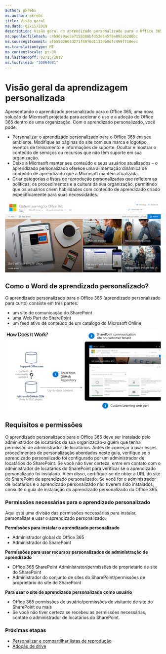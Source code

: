```yaml
---
author: pkrebs
ms.author: pkrebs
title: Visão geral
ms.date: 02/15/2019
description: Visão geral do aprendizado personalizado para o Office 365 para administradores
ms.openlocfilehash: c4b9679ae5a7158306bfd53e345f8e892ab206bc
ms.sourcegitcommit: afb5502604d271f49f6d1133db9dfc499f710eec
ms.translationtype: MT
ms.contentlocale: pt-BR
ms.lasthandoff: 02/15/2019
ms.locfileid: "30064981"
---
```

# <a name="overview-of-custom-learning"></a>Visão geral da aprendizagem personalizada
Apresentando o aprendizado personalizado para o Office 365, uma nova solução da Microsoft projetada para acelerar o uso e a adoção do Office 365 dentro de uma organização. Com o aprendizado personalizado, você pode:

- Personalizar o aprendizado personalizado para o Office 365 em seu ambiente. Modifique as páginas do site com sua marca e logotipo, eventos de treinamento e informações de suporte. Ocultar e mostrar o conteúdo de serviços ou recursos que não têm suporte em sua organização. 
- Deixe a Microsoft manter seu conteúdo e seus usuários atualizados – o aprendizado personalizado oferece uma alimentação dinâmica de conteúdo de aprendizado que a Microsoft mantém atualizada. 
- Criar categorias e listas de reprodução personalizadas que refletem as políticas, os procedimentos e a cultura da sua organização, permitindo que os usuários criem habilidades com conteúdo de aprendizado criado especificamente para suas necessidades.

![cg_introducing. png](media/cg_introducing.png)

## <a name="how-does-custom-learning-word"></a>Como o Word de aprendizado personalizado?
O aprendizado personalizado para o Office 365 (aprendizado personalizado para curto) consiste em três partes: 
- um site de comunicação do SharePoint
- uma Web Part do SharePoint
- um feed ativo de conteúdo de um catálogo do Microsoft Online

![cg_howitworks. png](media/cg_howitworks.png)

## <a name="requirements-and-permissions"></a>Requisitos e permissões
O aprendizado personalizado para o Office 365 deve ser instalado pelo administrador de locatários da sua organização-alguém que tenha permissão de administrador de locatários. Antes de começar a usar esses procedimentos de personalização abordados neste guia, verifique se o aprendizado personalizado foi configurado por um administrador de locatários do SharePoint. Se você não tiver certeza, entre em contato com o administrador de locatários do SharePoint para verificar se o aprendizado personalizado foi instalado. Além disso, certifique-se de obter a URL do site do SharePoint de aprendizado personalizado. Se você for o administrador de locatários e o aprendizado personalizado não tiverem sido instalados, consulte o guia de instalação do aprendizado personalizado do Office 365. 

### <a name="permissions-required-for-custom-learning"></a>Permissões necessárias para o aprendizado personalizado 
Aqui está uma divisão das permissões necessárias para instalar, personalizar e usar o aprendizado personalizado. 

**Permissões para instalar o aprendizado personalizado**
- Administrador global do Office 365
- Administrador do SharePoint

**Permissões para usar recursos personalizados de administração de aprendizado**
- Office 365 SharePoint Administrator/permissões de proprietário de site do SharePoint
- Administrador do conjunto de sites do SharePoint/permissões de proprietário do site do SharePoint

**Para usar o site de aprendizado personalizado como usuário**
- Office 365 permissões de usuário/permissões de visitante de site do SharePoint ou mais
- Se você não tiver certeza se recebeu as permissões necessárias, contate o administrador de locatários do SharePoint.

### <a name="next-steps"></a>Próximas etapas

- [Personalizar e compartilhar listas de reprodução](customplaylist.md)
- [Adoção de drive](driveadoption.md) 